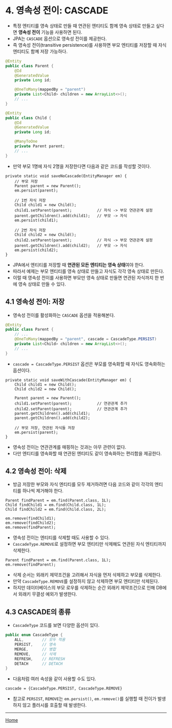 # 4. 영속성 전이: CASCADE

- 특정 엔티티를 영속 상태로 만들 때 연관된 엔티티도 함께 영속 상태로 만들고 싶다면 **영속성 전이** 기능을 사용하면 된다.
- JPA는 `CASCADE` 옵션으로 영속성 전이를 제공한다.
- 즉 영속성 전이(transitive persistence)를 사용하면 부모 엔티티를 저장할 때 자식 엔티티도 함꼐 저장 가능하다.

```java
@Entity
public class Parent {
    @Id
    @GeneratedValue
    private Long id;

    @OneToMany(mappedBy = "parent")
    private List<Child> children = new ArrayList<>();
    // ...
}

@Entity
public class Child {
    @Id
    @GeneratedValue
    private Long id;

    @ManyToOne
    private Parent parent;
    // ...
}
```

- 만약 부모 1명에 자식 2명을 저장한다면 다음과 같은 코드를 작성할 것이다.

```
private static void saveNoCascade(EntityManager em) {
    // 부모 저장
    Parent parent = new Parent();
    em.persist(parent);
    
    // 1번 자식 저장
    Child child1 = new Child();
    child1.setParent(parent);           // 자식 -> 부모 연관관계 설정
    parent.getChildren().add(child1);   // 부모 -> 자식
    em.persist(child1);
    
    // 2번 자식 저장
    Child child2 = new Child();
    child2.setParent(parent);           // 자식 -> 부모 연관관계 설정
    parent.getChildren().add(child2);   // 부모 -> 자식
    em.persist(child2);
}
```

- JPA에서 엔티티를 저장할 때 **연관된 모든 엔티티는 영속 상태**여야 한다.
- 따라서 예제는 부모 엔티티를 영속 상태로 만들고 자식도 각각 영속 상태로 만든다.
- 이럴 때 영속성 전이를 사용하면 부모만 영속 상태로 만들면 연관된 자식까지 한 번에 영속 상태로 만들 수 있다.


## 4.1 영속성 전이: 저장

- 영속성 전이를 활성화하는 `CASCADE` 옵션을 적용해본다.

```java
@Entity
public class Parent {
    // ...
    @OneToMany(mappedBy = "parent", cascade = CascadeType.PERSIST)
    private List<Child> children = new ArrayList<>();
    // ...
}
```

- `cascade = CascadeType.PERSIST` 옵션은 부모를 영속화할 때 자식도 영속화하는 옵션이다.

```
private static void saveWithCascade(EntityManager em) {
    Child child1 = new Child();
    Child child2 = new Child();
    
    Parent parent = new Parent();
    child1.setParent(parent);           // 연관관계 추가
    child2.setParent(parent);           // 연관관계 추가
    parent.getChildren().add(child1);
    parent.getChildren().add(child2);
    
    // 부모 저장, 연관된 자식들 저장
    em.persist(parent);
}
```

- 영속성 전이는 연관관계를 매핑하는 것과는 아무 관련이 없다.
- 다만 엔티티를 영속화할 때 연관된 엔티티도 같이 영속화하는 편리함을 제공한다.


## 4.2 영속성 전이: 삭제

- 방금 저장한 부모와 자식 엔티티를 모두 제거하려면 다음 코드와 같이 각각의 엔티티를 하나씩 제거해야 한다.

```
Parent findParent = em.find(Parent.class, 1L);
Child findChild1 = em.find(Child.class, 1L);
Child findChild2 = em.find(Child.class, 2L);

em.remove(findChild1);
em.remove(findChild2);
em.remove(findParent);
```

- 영속성 전이는 엔티티를 삭제할 때도 사용할 수 있다.
- `CascadeType.REMOVE`로 설정하면 부모 엔티티만 삭제해도 연관된 자식 엔티티까지 삭제한다.

```
Parent findParent = em.find(Parent.class, 1L);
em.remove(findParent);
```

- 삭제 순서는 외래키 제약조건을 고려해서 자식을 먼저 삭제하고 부모를 삭제한다.
- 만약 `CascadeType.REMOVE`를 설정하지 않고 삭제하면 부모 엔티티만 삭제된다.
- 하지만 데이터베이스의 부모 로우를 삭제하는 순간 외래키 제약조건으로 인해 DB에서 외래키 무결성 예외가 발생한다.


## 4.3 CASCADE의 종류

- `CascadeType` 코드를 보면 다양한 옵션이 있다.

```java
public enum CascadeType {
    ALL,        // 모두 적용
    PERSIST,    // 영속
    MERGE,      // 병합
    REMOVE,     // 삭제
    REFRESH,    // REFRESH
    DETACH      // DETACH
}
```

- 다음처럼 여러 속성을 같이 사용할 수도 있다.

```
cascade = {CascadeType.PERSIST, CascadeType.REMOVE}
```

- 참고로 `PERSIST`, `REMOVE`는 `em.persist()`, `em.remove()`를 실행할 때 전이가 발생하지 않고 플러시를 호출할 때 발생한다.

-----
[Home](./index.md)
